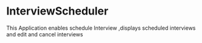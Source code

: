 # InterviewScheduler
This Application enables schedule Interview ,displays scheduled interviews and edit and cancel interviews
